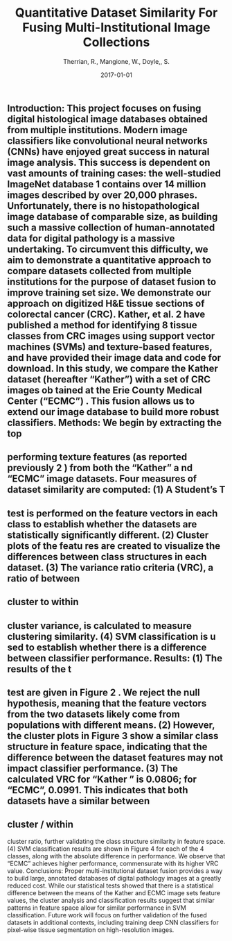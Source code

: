 ﻿---
title: "Quantitative Dataset Similarity For Fusing Multi-Institutional Image Collections"
author: Therrian, R., Mangione, W., Doyle,, S.
status: Published
type: conference
citation: "Quantitative Dataset Similarity For Fusing Multi-Institutional Image Collections, 2017"
comments: no
doi: none
date: 2017-01-01
publishdate: 2017-01-01
---

Introduction: This project  focuses  on fusing  digital  histological  image  databases obtained from multiple institutions. Modern image classifiers like convolutional neural networks (CNNs) have enjoyed great success in natural image analysis. This success is dependent  on vast  amounts of  training  cases:  the  well-studied  ImageNet  database 1 contains  over  14  million  images  described  by  over  20,000  phrases. Unfortunately, there  is  no histopathological  image database  of  comparable  size, as  building  such  a 
massive  collection  of   human-annotated  data  for  digital  pathology   is  a   massive undertaking.  To  circumvent  this  difficulty,  we  aim  to  demonstrate  a  quantitative approach  to  compare  datasets  collected  from  multiple  institutions  for  the  purpose  of dataset fusion to improve training set size. We  demonstrate  our  approach  on  digitized  H&E  tissue  sections  of  colorectal cancer (CRC). Kather, et al. 2 have published a method for identifying 8 tissue classes from CRC  images using support vector machines  (SVMs) and texture-based  features, and have provided their image data and code for download. In this study, we compare 
the Kather dataset (hereafter “Kather”) with a set of CRC images ob
tained at the Erie 
County  Medical  Center  (“ECMC”)
. 
This  fusion  allows  us  to 
extend  our  image 
database to 
build more robust 
classifiers. 
Methods:
We  begin  by  extracting  the  top
-
performing  texture  features  (as  reported 
previously
2
)  from both the “Kather” a
nd “ECMC” image datasets. Four measures of 
dataset similarity are computed: (1) A Student’s T
-
test  is  performed  on  the  feature 
vectors  in  each  class  to  establish  whether  the  datasets  are  statistically  significantly 
different.  (2)  Cluster  plots  of  the  featu
res  are  created  to  visualize  the  differences 
between class structures in each dataset. (3) The variance ratio criteria (VRC), a ratio 
of  between
-
cluster  to  within
-
cluster  variance,  is  calculated  to  measure  clustering 
similarity.  (4)  SVM  classification  is  u
sed  to  establish  whether  there  is  a  difference 
between classifier performance. 
Results:
(1) 
The  results  of  the  t
-
test  are  given  in 
Figure  2
.  We  reject  the  null 
hypothesis,  meaning  that  the  feature  vectors  from  the  two  datasets  likely  come  from 
populations
with  different  means.  (2)  However,  the  cluster  plots  in 
Figure  3
show  a 
similar  class  structure  in  feature  space,  indicating  that  the  difference  between  the 
dataset  features  may  not  impact  classifier  performance.  (3)  The  calculated  VRC  for 
“Kather
” is 0.0806; for “ECMC”, 0.0991. This indicates that both datasets have a 
similar  between
-
cluster  /  within
-
cluster  ratio,  further  validating  the  class  structure 
similarity  in  feature  space.  (4)  SVM  classification  results  are  shown  in 
Figure  4
for each of the 4 classes, along with the absolute difference  in performance.  We observe that “ECMC” achieves higher performance, commensurate with its higher VRC value. Conclusions: Proper  multi-institutional  dataset  fusion  provides  a  way  to  build  large, annotated  databases  of  digital pathology  images  at  a  greatly  reduced cost.  While  our statistical  tests  showed that  there  is  a  statistical  difference between  the  means  of  the Kather  and ECMC  image  sets feature  values,  the cluster  analysis  and classification results  suggest that similar  patterns  in  feature  space  allow for  similar  performance  in SVM classification. Future work will focus on further validation of the fused datasets in  additional  contexts,  including training  deep  CNN  classifiers  for pixel-wise  tissue segmentation on high-resolution images.
